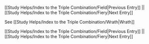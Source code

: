 [[Study Helps/Index to the Triple Combination/Field|Previous Entry]]  ||  [[Study Helps/Index to the Triple Combination/Fiery|Next Entry]]

 See [[Study Helps/Index to the Triple Combination/Wrath|Wrath]]

[[Study Helps/Index to the Triple Combination/Field|Previous Entry]]  ||  [[Study Helps/Index to the Triple Combination/Fiery|Next Entry]]